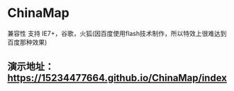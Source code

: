 # ChinaMap
兼容性 支持 IE7+，谷歌，火狐(因百度使用flash技术制作，所以特效上很难达到百度那种效果)

## 演示地址：https://15234477664.github.io/ChinaMap/index

